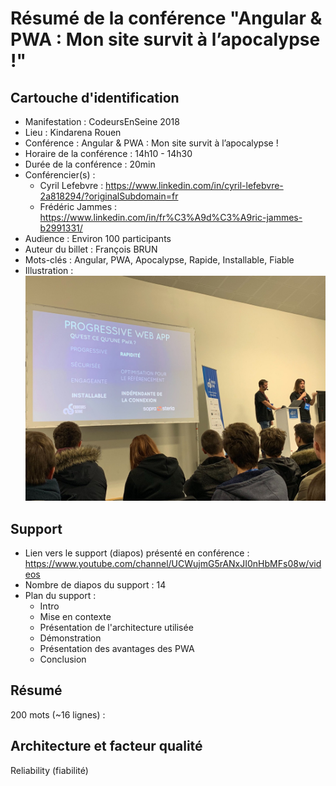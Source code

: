 # Résumé de la conférence "Angular & PWA : Mon site survit à l’apocalypse !"

## Cartouche d'identification

 - Manifestation : CodeursEnSeine 2018
 - Lieu : Kindarena Rouen
 - Conférence : Angular & PWA : Mon site survit à l’apocalypse !
 - Horaire de la conférence : 14h10 - 14h30
 - Durée de la conférence : 20min
 - Conférencier(s) :
   - Cyril Lefebvre : https://www.linkedin.com/in/cyril-lefebvre-2a818294/?originalSubdomain=fr
   - Frédéric Jammes : https://www.linkedin.com/in/fr%C3%A9d%C3%A9ric-jammes-b2991331/
 - Audience : Environ 100 participants
 - Auteur du billet : François BRUN
 - Mots-clés : Angular, PWA, Apocalypse, Rapide, Installable, Fiable
 - Illustration : ![](confPWA-image.jpg)

## Support
 - Lien vers le support (diapos) présenté en conférence : https://www.youtube.com/channel/UCWujmG5rANxJI0nHbMFs08w/videos
 - Nombre de diapos du support : 14
 - Plan du support :
   - Intro
   - Mise en contexte
   - Présentation de l'architecture utilisée
   - Démonstration
   - Présentation des avantages des PWA
   - Conclusion

## Résumé
200 mots (~16 lignes) :



## Architecture et facteur qualité
Reliability (fiabilité) 
